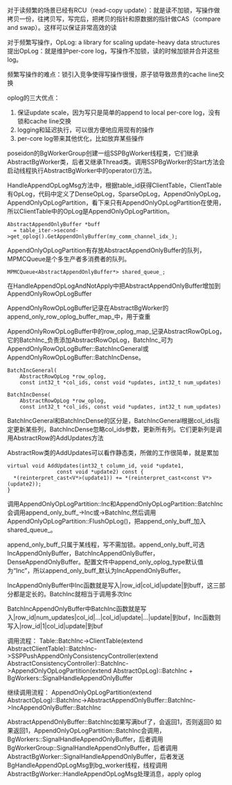 对于读频繁的场景已经有RCU（read-copy update）：就是读不加锁，写操作做拷贝一份，往拷贝写，写完后，把拷贝的指针和原数据的指针做CAS（compare and swap）。这样可以保证非常高效的读

对于频繁写操作，OpLog: a library for scaling update-heavy data structures 提出OpLog：就是维护per-core log，写操作不加锁，读的时候加锁并合并这些log。

频繁写操作的难点：锁引入竞争使得写操作很慢，原子锁导致昂贵的cache line交换

oplog的三大优点：
1. 保证update scale，因为写只是简单的append to local per-core log，没有锁和cache line交换
2. logging和延迟执行，可以很方便地应用现有的操作
3. per-core log带来其他优化，比如放弃某些操作

poseidon的BgWorkerGroup创建一组SSPBgWorker线程类，它们继承AbstractBgWorker类，后者又继承Thread类。调用SSPBgWorker的Start方法会启动线程执行AbstractBgWorker中的operator()方法。


HandleAppendOpLogMsg方法中，根据table_id获得ClientTable，ClientTable有OpLog，代码中定义了DenseOpLog，SparseOpLog，AppendOnlyOpLog，AppendOnlyOpLogPartition，看下来只有AppendOnlyOpLogPartition在使用，所以ClientTable中的OpLog是AppendOnlyOpLogPartition。

	AbstractAppendOnlyBuffer *buff
      = table_iter->second->get_oplog().GetAppendOnlyBuffer(my_comm_channel_idx_);


AppendOnlyOpLogPartition有存放AbstractAppendOnlyBuffer的队列，MPMCQueue是个多生产者多消费者的队列。

	MPMCQueue<AbstractAppendOnlyBuffer*> shared_queue_;

在HandleAppendOpLogAndNotApply中把AbstractAppendOnlyBuffer增加到AppendOnlyRowOpLogBuffer

AppendOnlyRowOpLogBuffer记录在AbstractBgWorker的append_only_row_oplog_buffer_map_中，用于查重

AppendOnlyRowOpLogBuffer中的row_oplog_map_记录AbstractRowOpLog，它的BatchInc_负责添加AbstractRowOpLog，BatchInc_可为AppendOnlyRowOpLogBuffer::BatchIncGeneral或AppendOnlyRowOpLogBuffer::BatchIncDense。

	BatchIncGeneral(
	    AbstractRowOpLog *row_oplog,
	    const int32_t *col_ids, const void *updates, int32_t num_updates)
	
	BatchIncDense(
	    AbstractRowOpLog *row_oplog,
	    const int32_t *col_ids, const void *updates, int32_t num_updates)

BatchIncGeneral和BatchIncDense的区分是，BatchIncGeneral根据col_ids指定更新某些列，BatchIncDense忽略col_ids参数，更新所有列。它们更新列是调用AbstractRow的AddUpdates方法


AbstractRow类的AddUpdates可以看作静态类，所做的工作很简单，就是累加

	virtual void AddUpdates(int32_t column_id, void *update1,
	                const void *update2) const {
	  *(reinterpret_cast<V*>(update1)) += *(reinterpret_cast<const V*>(update2));
	}

调用AppendOnlyOpLogPartition::Inc和AppendOnlyOpLogPartition::BatchInc会调用append_only_buff_->Inc或->BatchInc,然后调用AppendOnlyOpLogPartition::FlushOpLog()，把append_only_buff_加入shared_queue_。

append_only_buff_只属于某线程，写不需加锁。append_only_buff_可选IncAppendOnlyBuffer，BatchIncAppendOnlyBuffer， DenseAppendOnlyBuffer。配置文件中append_only_oplog_type默认值为“Inc”，所以append_only_buff_默认为IncAppendOnlyBuffer。

IncAppendOnlyBuffer中Inc函数就是写入|row_id|col_id|update|到buff，这三部分都是定长的。BatchInc就相当于调用多次Inc

BatchIncAppendOnlyBuffer中BatchInc函数就是写入|row_id|num_updates|col_id|...|col_id|update|...|update|到buf，Inc函数则写入|row_id|1|col_id|update|到buf

调用流程：
Table::BatchInc->ClientTable(extend AbstractClientTable)::BatchInc->SSPPushAppendOnlyConsistencyController(extend AbstractConsistencyController)::BatchInc->AppendOnlyOpLogPartition(extend AbstractOpLog)::BatchInc + BgWorkers::SignalHandleAppendOnlyBuffer


继续调用流程：
AppendOnlyOpLogPartition(extend AbstractOpLog)::BatchInc->AbstractAppendOnlyBuffer::BatchInc->IncAppendOnlyBuffer::BatchInc

AbstractAppendOnlyBuffer::BatchInc如果写满buf了，会返回1，否则返回0
如果返回1，AppendOnlyOpLogPartition::BatchInc会调用，BgWorkers::SignalHandleAppendOnlyBuffer，后者调用BgWorkerGroup::SignalHandleAppendOnlyBuffer，后者调用AbstractBgWorker::SignalHandleAppendOnlyBuffer，后者发送BgHandleAppendOpLogMsg到bg_worker线程，线程调用AbstractBgWorker::HandleAppendOpLogMsg处理消息，apply oplog

